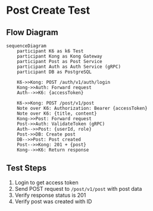 # Post Create Test

## Flow Diagram

```mermaid
sequenceDiagram
    participant K6 as k6 Test
    participant Kong as Kong Gateway
    participant Post as Post Service
    participant Auth as Auth Service (gRPC)
    participant DB as PostgreSQL

    K6->>Kong: POST /auth/v1/auth/login
    Kong->>Auth: Forward request
    Auth-->>K6: {accessToken}
    
    K6->>Kong: POST /post/v1/post
    Note over K6: Authorization: Bearer {accessToken}
    Note over K6: {title, content}
    Kong->>Post: Forward request
    Post->>Auth: ValidateToken (gRPC)
    Auth-->>Post: {userId, role}
    Post->>DB: Create post
    DB-->>Post: Post created
    Post-->>Kong: 201 + {post}
    Kong-->>K6: Return response
```

## Test Steps

1. Login to get access token
2. Send POST request to `/post/v1/post` with post data
3. Verify response status is 201
4. Verify post was created with ID

